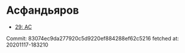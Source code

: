 # Асфандьяров
- [29: AC](29.md)

Commit: 83074ec9da277920c5d9220ef884288ef62c5216
 fetched at: 20201117-183210
